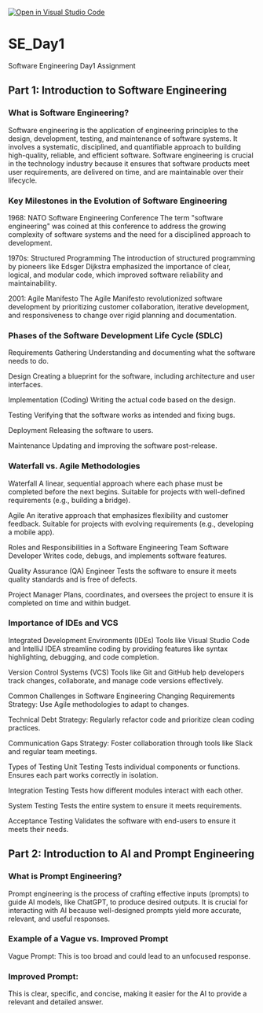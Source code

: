 [![Open in Visual Studio Code](https://classroom.github.com/assets/open-in-vscode-2e0aaae1b6195c2367325f4f02e2d04e9abb55f0b24a779b69b11b9e10269abc.svg)](https://classroom.github.com/online_ide?assignment_repo_id=18423285&assignment_repo_type=AssignmentRepo)
# SE_Day1
Software Engineering Day1 Assignment

## Part 1: Introduction to Software Engineering
### What is Software Engineering?
Software engineering is the application of engineering principles to the design, development, testing, and maintenance of software systems. It involves a systematic, disciplined, and quantifiable approach to building high-quality, reliable, and efficient software. Software engineering is crucial in the technology industry because it ensures that software products meet user requirements, are delivered on time, and are maintainable over their lifecycle.

### Key Milestones in the Evolution of Software Engineering
1968: NATO Software Engineering Conference
The term "software engineering" was coined at this conference to address the growing complexity of software systems and the need for a disciplined approach to development.

1970s: Structured Programming
The introduction of structured programming by pioneers like Edsger Dijkstra emphasized the importance of clear, logical, and modular code, which improved software reliability and maintainability.

2001: Agile Manifesto
The Agile Manifesto revolutionized software development by prioritizing customer collaboration, iterative development, and responsiveness to change over rigid planning and documentation.

### Phases of the Software Development Life Cycle (SDLC)
Requirements Gathering
Understanding and documenting what the software needs to do.

Design
Creating a blueprint for the software, including architecture and user interfaces.

Implementation (Coding)
Writing the actual code based on the design.

Testing
Verifying that the software works as intended and fixing bugs.

Deployment
Releasing the software to users.

Maintenance
Updating and improving the software post-release.

### Waterfall vs. Agile Methodologies
Waterfall
A linear, sequential approach where each phase must be completed before the next begins. Suitable for projects with well-defined requirements (e.g., building a bridge).

Agile
An iterative approach that emphasizes flexibility and customer feedback. Suitable for projects with evolving requirements (e.g., developing a mobile app).

Roles and Responsibilities in a Software Engineering Team
Software Developer
Writes code, debugs, and implements software features.

Quality Assurance (QA) Engineer
Tests the software to ensure it meets quality standards and is free of defects.

Project Manager
Plans, coordinates, and oversees the project to ensure it is completed on time and within budget.

### Importance of IDEs and VCS
Integrated Development Environments (IDEs)
Tools like Visual Studio Code and IntelliJ IDEA streamline coding by providing features like syntax highlighting, debugging, and code completion.

Version Control Systems (VCS)
Tools like Git and GitHub help developers track changes, collaborate, and manage code versions effectively.

Common Challenges in Software Engineering
Changing Requirements
Strategy: Use Agile methodologies to adapt to changes.

Technical Debt
Strategy: Regularly refactor code and prioritize clean coding practices.

Communication Gaps
Strategy: Foster collaboration through tools like Slack and regular team meetings.

Types of Testing
Unit Testing
Tests individual components or functions. Ensures each part works correctly in isolation.

Integration Testing
Tests how different modules interact with each other.

System Testing
Tests the entire system to ensure it meets requirements.

Acceptance Testing
Validates the software with end-users to ensure it meets their needs.

## Part 2: Introduction to AI and Prompt Engineering
### What is Prompt Engineering?
Prompt engineering is the process of crafting effective inputs (prompts) to guide AI models, like ChatGPT, to produce desired outputs. It is crucial for interacting with AI because well-designed prompts yield more accurate, relevant, and useful responses.

### Example of a Vague vs. Improved Prompt
Vague Prompt:
This is too broad and could lead to an unfocused response.

### Improved Prompt:
This is clear, specific, and concise, making it easier for the AI to provide a relevant and detailed answer.

